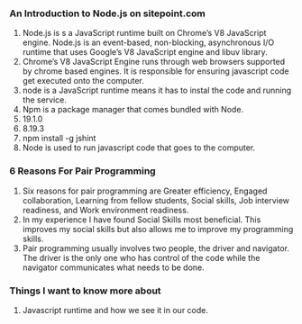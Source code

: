 ### An Introduction to Node.js on sitepoint.com

1. Node.js is s a JavaScript runtime built on Chrome’s V8 JavaScript engine. Node.js is an event-based, non-blocking, asynchronous I/O runtime that uses Google’s V8 JavaScript engine and libuv library.
2. Chrome’s V8 JavaScript Engine runs through web browsers supported by chrome based engines. It is responsible for ensuring javascript code get executed onto the computer.
3. node is a JavaScript runtime means it has to instal the code and running the service.
4. Npm is a package manager that comes bundled with Node.
5. 19.1.0
6. 8.19.3
7. npm install -g jshint
8. Node is used to run javascript code that goes to the computer.

### 6 Reasons For Pair Programming

1. Six reasons for pair programming are Greater efficiency, Engaged collaboration, Learning from fellow students, Social skills, Job interview readiness, and Work environment readiness.
2. In my experience I have found Social Skills most beneficial. This improves my social skills but also allows me to improve my programming skills.
3. Pair programming usually involves two people, the driver and navigator. The driver is the only one who has control of the code while the navigator communicates what needs to be done.

### Things I want to know more about

1. Javascript runtime and how we see it in our code.
